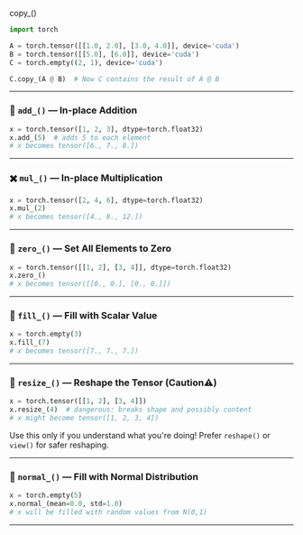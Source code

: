 copy_()
```python
import torch

A = torch.tensor([[1.0, 2.0], [3.0, 4.0]], device='cuda')
B = torch.tensor([[5.0], [6.0]], device='cuda')
C = torch.empty((2, 1), device='cuda')

C.copy_(A @ B)  # Now C contains the result of A @ B
```

---

### 🔁 `add_()` — In-place Addition
```python
x = torch.tensor([1, 2, 3], dtype=torch.float32)
x.add_(5)  # adds 5 to each element
# x becomes tensor([6., 7., 8.])
```

---

### ✖️ `mul_()` — In-place Multiplication
```python
x = torch.tensor([2, 4, 6], dtype=torch.float32)
x.mul_(2)
# x becomes tensor([4., 8., 12.])
```

---

### 🧯 `zero_()` — Set All Elements to Zero
```python
x = torch.tensor([[1, 2], [3, 4]], dtype=torch.float32)
x.zero_()
# x becomes tensor([[0., 0.], [0., 0.]])
```

---

### 🎯 `fill_()` — Fill with Scalar Value
```python
x = torch.empty(3)
x.fill_(7)
# x becomes tensor([7., 7., 7.])
```

---

### 🔁 `resize_()` — Reshape the Tensor (Caution⚠️)
```python
x = torch.tensor([[1, 2], [3, 4]])
x.resize_(4)  # dangerous: breaks shape and possibly content
# x might become tensor([1, 2, 3, 4])
```

Use this only if you understand what you're doing! Prefer `reshape()` or `view()` for safer reshaping.

---

### 🎲 `normal_()` — Fill with Normal Distribution
```python
x = torch.empty(5)
x.normal_(mean=0.0, std=1.0)
# x will be filled with random values from N(0,1)
```

---


